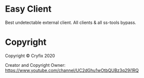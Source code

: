 # Easy Client
Best undetectable external client.
All clients & all ss-tools bypass.
# Copyright
Copyright ©️ Cryfix 2020

Creator and Copyright Owner: https://www.youtube.com/channel/UC2dGhu1wOtbQUBz3q29i1RQ
